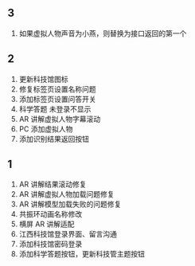 ## 3

1. 如果虚拟人物声音为小燕，则替换为接口返回的第一个
## 2

1. 更新科技馆图标
2. 修复标签页设置名称问题
3. 添加标签页设置问答开关
4. 科学答题 未登录不显示
5. AR 讲解虚拟人物字幕滚动
6. PC 添加虚拟人物
7. 添加识别结果返回按钮
## 1

1. AR 讲解结果滚动修复
2. AR 讲解虚拟人物加载问题修复
3. AR 讲解模型加载失败的问题修复
4. 共振环动画名称修改
5. 横屏 AR 讲解适配
6. 江西科技馆登录界面、留言沟通
7. 添加科技馆密码登录
8. 添加科学答题按钮，更新科技管主题按钮